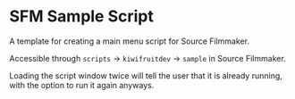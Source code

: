 # SFM Sample Script
A template for creating a main menu script for Source Filmmaker.

Accessible through `scripts` -> `kiwifruitdev` -> `sample` in Source Filmmaker.

Loading the script window twice will tell the user that it is already running, with the option to run it again anyways.

